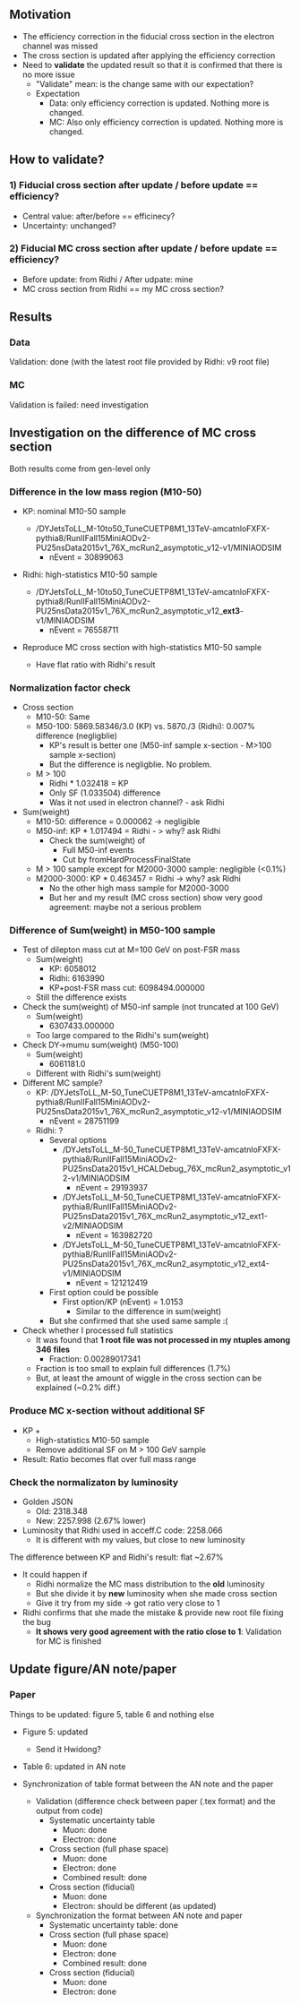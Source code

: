 ## Motivation

* The efficiency correction in the fiducial cross section in the electron channel was missed
* The cross section is updated after applying the efficiency correction
* Need to **validate** the updated result so that it is confirmed that there is no more issue
  * "Validate" mean: is the change same with our expectation?
  * Expectation
    * Data: only efficiency correction is updated. Nothing more is changed.
    * MC: Also only efficiency correction is updated. Nothing more is changed.



## How to validate?

### 1) Fiducial cross section after update / before update == efficiency?

* Central value: after/before == efficinecy?
* Uncertainty: unchanged?



### 2) Fiducial MC cross section after update / before update == efficiency?

* Before update: from Ridhi / After udpate: mine
* MC cross section from Ridhi == my MC cross section? 





## Results

### Data

Validation: done (with the latest root file provided by Ridhi: v9 root file)



### MC

Validation is failed: need investigation



## Investigation on the difference of MC cross section

Both results come from gen-level only



### Difference in the low mass region (M10-50)

* KP: nominal M10-50 sample
  * /DYJetsToLL_M-10to50_TuneCUETP8M1_13TeV-amcatnloFXFX-pythia8/RunIIFall15MiniAODv2-PU25nsData2015v1_76X_mcRun2_asymptotic_v12-v1/MINIAODSIM
    * nEvent = 30899063

* Ridhi: high-statistics M10-50 sample
  * /DYJetsToLL_M-10to50_TuneCUETP8M1_13TeV-amcatnloFXFX-pythia8/RunIIFall15MiniAODv2-PU25nsData2015v1_76X_mcRun2_asymptotic_v12_**ext3**-v1/MINIAODSIM
    * nEvent = 76558711



* Reproduce MC cross section with high-statistics M10-50 sample
  * Have flat ratio with Ridhi's result





### Normalization factor check

* Cross section
  * M10-50: Same
  * M50-100:  5869.58346/3.0 (KP) vs. 5870./3 (Ridhi): 0.007% difference (negligblie)
    * KP's result is better one (M50-inf sample x-section - M>100 sample x-section)
    * But the difference is negligblie. No problem.
  * M > 100
    * Ridhi * 1.032418 = KP
    * Only SF (1.033504) difference
    * Was it not used in electron channel? - ask Ridhi
* Sum(weight)
  * M10-50: difference = 0.000062 -> negligible
  * M50-inf: KP * 1.017494 = Ridhi - > why? ask Ridhi
    * Check the sum(weight) of
      * Full M50-inf events
      * Cut by fromHardProcessFinalState
  * M > 100 sample except for M2000-3000 sample: negligible (<0.1%)
  * M2000-3000: KP * 0.463457 = Ridhi -> why? ask Ridhi
    * No the other high mass sample for M2000-3000
    * But her and my result (MC cross section) show very good agreement: maybe not a serious problem



### Difference of Sum(weight) in M50-100 sample

* Test of dilepton mass cut at M=100 GeV on post-FSR mass
  * Sum(weight)
    * KP: 6058012
    * Ridhi: 6163990
    * KP+post-FSR mass cut: 6098494.000000
  * Still the difference exists
* Check the sum(weight) of M50-inf sample (not truncated at 100 GeV)
  * Sum(weight)
    * 6307433.000000
  * Too large compared to the Ridhi's sum(weight)
* Check DY->mumu sum(weight) (M50-100)
  * Sum(weight)
    * 6061181.0
  * Different with Ridhi's sum(weight)
* Different MC sample?
  * KP: /DYJetsToLL_M-50_TuneCUETP8M1_13TeV-amcatnloFXFX-pythia8/RunIIFall15MiniAODv2-PU25nsData2015v1_76X_mcRun2_asymptotic_v12-v1/MINIAODSIM
    * nEvent = 28751199
  * Ridhi: ?
    * Several options
      * /DYJetsToLL_M-50_TuneCUETP8M1_13TeV-amcatnloFXFX-pythia8/RunIIFall15MiniAODv2-PU25nsData2015v1_HCALDebug_76X_mcRun2_asymptotic_v12-v1/MINIAODSIM
        * nEvent = 29193937
      * /DYJetsToLL_M-50_TuneCUETP8M1_13TeV-amcatnloFXFX-pythia8/RunIIFall15MiniAODv2-PU25nsData2015v1_76X_mcRun2_asymptotic_v12_ext1-v2/MINIAODSIM
        * nEvent = 163982720
      * /DYJetsToLL_M-50_TuneCUETP8M1_13TeV-amcatnloFXFX-pythia8/RunIIFall15MiniAODv2-PU25nsData2015v1_76X_mcRun2_asymptotic_v12_ext4-v1/MINIAODSIM
        * nEvent = 121212419
    * First option could be possible
      * First option/KP (nEvent) = 1.0153
        * Similar to the difference in sum(weight)
    * But she confirmed that she used same sample :(
* Check whether I processed full statistics
  * It was found that **1 root file was not processed in my ntuples among 346 files**
    * Fraction: 0.00289017341
  * Fraction is too small to explain full differences (1.7%)
  * But, at least the amount of wiggle in the cross section can be explained (~0.2% diff.)



### Produce MC x-section without additional SF

* KP +
  * High-statistics M10-50 sample
  * Remove additional SF on M > 100 GeV sample
* Result: Ratio becomes flat over full mass range



### Check the normalizaton by luminosity

- Golden JSON
  - Old: 2318.348
  - New: 2257.998 (2.67% lower)
- Luminosity that Ridhi used in acceff.C code: 2258.066
  - It is different with my values, but close to new luminosity



The difference between KP and Ridhi's result: flat ~2.67%

* It could happen if
  * Ridhi normalize the MC mass distribution to the **old** luminosity
  * But she divide it by **new** luminosity when she made cross section
  * Give it try from my side -> got ratio very close to 1
* Ridhi confirms that she made the mistake & provide new root file fixing the bug
  * **It shows very good agreement with the ratio close to 1**: Validation for MC is finished



## Update figure/AN note/paper

### Paper

Things to be updated: figure 5, table 6 and nothing else



* Figure 5: updated
  * Send it Hwidong?
* Table 6: updated in AN note



* Synchronization of table format between the AN note and the paper
  * Validation (difference check between paper (.tex format) and the output from code)
    * Systematic uncertainty table
      * Muon: done
      * Electron: done
    * Cross section (full phase space)
      * Muon: done
      * Electron: done
      * Combined result: done
    * Cross section (fiducial)
      * Muon: done
      * Electron: should be different (as updated)
  * Synchronization the format between AN note and paper
    * Systematic uncertainty table: done
    * Cross section (full phase space)
      * Muon: done
      * Electron: done
      * Combined result: done
    * Cross section (fiducial)
      * Muon: done
      * Electron: done

